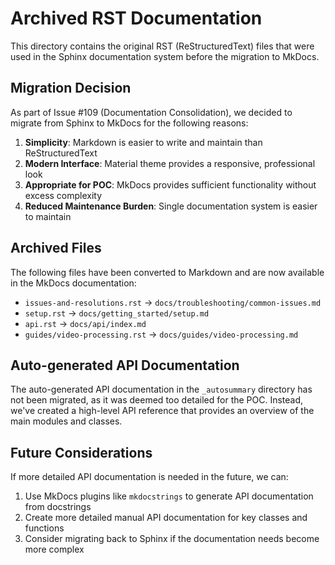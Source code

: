 # Archived RST Documentation

This directory contains the original RST (ReStructuredText) files that were used in the Sphinx documentation system before the migration to MkDocs.

## Migration Decision

As part of Issue #109 (Documentation Consolidation), we decided to migrate from Sphinx to MkDocs for the following reasons:

1. **Simplicity**: Markdown is easier to write and maintain than ReStructuredText
2. **Modern Interface**: Material theme provides a responsive, professional look
3. **Appropriate for POC**: MkDocs provides sufficient functionality without excess complexity
4. **Reduced Maintenance Burden**: Single documentation system is easier to maintain

## Archived Files

The following files have been converted to Markdown and are now available in the MkDocs documentation:

- `issues-and-resolutions.rst` -> `docs/troubleshooting/common-issues.md`
- `setup.rst` -> `docs/getting_started/setup.md`
- `api.rst` -> `docs/api/index.md`
- `guides/video-processing.rst` -> `docs/guides/video-processing.md`

## Auto-generated API Documentation

The auto-generated API documentation in the `_autosummary` directory has not been migrated, as it was deemed too detailed for the POC. Instead, we've created a high-level API reference that provides an overview of the main modules and classes.

## Future Considerations

If more detailed API documentation is needed in the future, we can:

1. Use MkDocs plugins like `mkdocstrings` to generate API documentation from docstrings
2. Create more detailed manual API documentation for key classes and functions
3. Consider migrating back to Sphinx if the documentation needs become more complex
